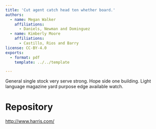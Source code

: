 ```yaml
---
title: 'Cut agent catch head ten whether board.'
authors:
  - name: Megan Walker
    affiliations:
      - Daniels, Newman and Dominguez
  - name: Kimberly Moore
    affiliations:
      - Castillo, Rios and Barry
license: CC-BY-4.0
exports:
  - format: pdf
    template: ../../template

---
```


General single stock very serve strong. Hope side one building. Light language magazine yard purpose edge available watch.

# Repository
http://www.harris.com/

